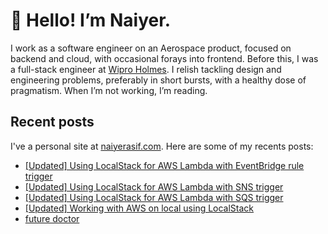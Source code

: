 # 👋 Hello! I’m Naiyer.

I work as a software engineer on an Aerospace product, focused on backend and cloud, with occasional forays into frontend. Before this, I was a full-stack engineer at [Wipro Holmes](https://www.wipro.com/holmes/). I relish tackling design and engineering problems, preferably in short bursts, with a healthy dose of pragmatism. When I’m not working, I’m reading.

## Recent posts

I've a personal site at [naiyerasif.com](https://www.naiyerasif.com). Here are some of my recents posts:

<!-- BLOG-POST-LIST:START -->
- [[Updated] Using LocalStack for AWS Lambda with EventBridge rule trigger](https://www.naiyerasif.com/post/2024/08/11/using-localstack-for-aws-lambda-with-eventbridge-rule-trigger/)
- [[Updated] Using LocalStack for AWS Lambda with SNS trigger](https://www.naiyerasif.com/post/2024/03/03/using-localstack-for-aws-lambda-with-sns-trigger/)
- [[Updated] Using LocalStack for AWS Lambda with SQS trigger](https://www.naiyerasif.com/post/2024/02/11/using-localstack-for-aws-lambda-with-sqs-trigger/)
- [[Updated] Working with AWS on local using LocalStack](https://www.naiyerasif.com/post/2021/11/16/working-with-aws-on-local-using-localstack/)
- [future doctor](https://www.naiyerasif.com/post/2025/05/19/future-doctor/)
<!-- BLOG-POST-LIST:END -->
